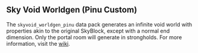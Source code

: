 ## Sky Void Worldgen (Pinu Custom)
The `skyvoid_worldgen_pinu` data pack generates an infinite void world with properties akin to the original SkyBlock, except with a normal end dimension. Only the portal room will generate in strongholds. For more information, visit the [wiki](https://github.com/BPR02/SkyBlock_Collection/wiki).
